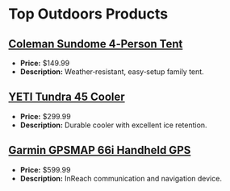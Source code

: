 # Top Outdoors Products

## [Coleman Sundome 4‑Person Tent](https://www.amazon.com/dp/B004J2GUOU?tag=mychanneld-20)
- **Price:** $149.99
- **Description:** Weather‑resistant, easy‑setup family tent.

## [YETI Tundra 45 Cooler](https://www.amazon.com/dp/B073V7QJDY?tag=mychanneld-20)
- **Price:** $299.99
- **Description:** Durable cooler with excellent ice retention.

## [Garmin GPSMAP 66i Handheld GPS](https://www.amazon.com/dp/B07RP3FJY4?tag=mychanneld-20)
- **Price:** $599.99
- **Description:** InReach communication and navigation device.

